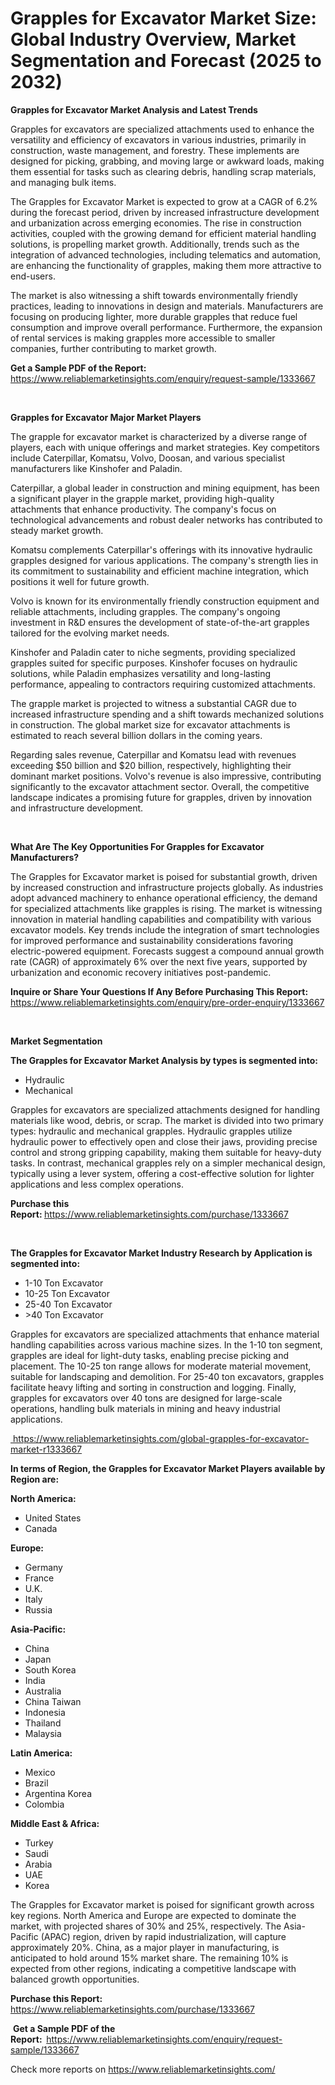 <p><h1>Grapples for Excavator Market Size: Global Industry Overview, Market Segmentation and Forecast (2025 to 2032)</h1></p><p><strong>Grapples for Excavator Market Analysis and Latest Trends</strong></p>
<p><p>Grapples for excavators are specialized attachments used to enhance the versatility and efficiency of excavators in various industries, primarily in construction, waste management, and forestry. These implements are designed for picking, grabbing, and moving large or awkward loads, making them essential for tasks such as clearing debris, handling scrap materials, and managing bulk items.</p><p>The Grapples for Excavator Market is expected to grow at a CAGR of 6.2% during the forecast period, driven by increased infrastructure development and urbanization across emerging economies. The rise in construction activities, coupled with the growing demand for efficient material handling solutions, is propelling market growth. Additionally, trends such as the integration of advanced technologies, including telematics and automation, are enhancing the functionality of grapples, making them more attractive to end-users.</p><p>The market is also witnessing a shift towards environmentally friendly practices, leading to innovations in design and materials. Manufacturers are focusing on producing lighter, more durable grapples that reduce fuel consumption and improve overall performance. Furthermore, the expansion of rental services is making grapples more accessible to smaller companies, further contributing to market growth.</p></p>
<p><strong>Get a Sample PDF of the Report:&nbsp;</strong> <a href="https://www.reliablemarketinsights.com/enquiry/request-sample/1333667?utm_campaign=3497&utm_medium=2&utm_source=Github&utm_content=ia&utm_term=24032025&utm_id=grapples-for-excavator">https://www.reliablemarketinsights.com/enquiry/request-sample/1333667</a></p>
<p>&nbsp;</p>
<p><strong>Grapples for Excavator Major Market Players</strong></p>
<p><p>The grapple for excavator market is characterized by a diverse range of players, each with unique offerings and market strategies. Key competitors include Caterpillar, Komatsu, Volvo, Doosan, and various specialist manufacturers like Kinshofer and Paladin.</p><p>Caterpillar, a global leader in construction and mining equipment, has been a significant player in the grapple market, providing high-quality attachments that enhance productivity. The company's focus on technological advancements and robust dealer networks has contributed to steady market growth.</p><p>Komatsu complements Caterpillar's offerings with its innovative hydraulic grapples designed for various applications. The company's strength lies in its commitment to sustainability and efficient machine integration, which positions it well for future growth.</p><p>Volvo is known for its environmentally friendly construction equipment and reliable attachments, including grapples. The company's ongoing investment in R&D ensures the development of state-of-the-art grapples tailored for the evolving market needs.</p><p>Kinshofer and Paladin cater to niche segments, providing specialized grapples suited for specific purposes. Kinshofer focuses on hydraulic solutions, while Paladin emphasizes versatility and long-lasting performance, appealing to contractors requiring customized attachments.</p><p>The grapple market is projected to witness a substantial CAGR due to increased infrastructure spending and a shift towards mechanized solutions in construction. The global market size for excavator attachments is estimated to reach several billion dollars in the coming years.</p><p>Regarding sales revenue, Caterpillar and Komatsu lead with revenues exceeding $50 billion and $20 billion, respectively, highlighting their dominant market positions. Volvo's revenue is also impressive, contributing significantly to the excavator attachment sector. Overall, the competitive landscape indicates a promising future for grapples, driven by innovation and infrastructure development.</p></p>
<p>&nbsp;</p>
<p><strong>What Are The Key Opportunities For Grapples for Excavator Manufacturers?</strong></p>
<p><p>The Grapples for Excavator market is poised for substantial growth, driven by increased construction and infrastructure projects globally. As industries adopt advanced machinery to enhance operational efficiency, the demand for specialized attachments like grapples is rising. The market is witnessing innovation in material handling capabilities and compatibility with various excavator models. Key trends include the integration of smart technologies for improved performance and sustainability considerations favoring electric-powered equipment. Forecasts suggest a compound annual growth rate (CAGR) of approximately 6% over the next five years, supported by urbanization and economic recovery initiatives post-pandemic.</p></p>
<p><strong>Inquire or Share Your Questions If Any Before Purchasing This Report:</strong> <a href="https://www.reliablemarketinsights.com/enquiry/pre-order-enquiry/1333667?utm_campaign=3497&utm_medium=2&utm_source=Github&utm_content=ia&utm_term=24032025&utm_id=grapples-for-excavator">https://www.reliablemarketinsights.com/enquiry/pre-order-enquiry/1333667</a></p>
<p>&nbsp;</p>
<p><strong>Market Segmentation</strong></p>
<p><strong>The Grapples for Excavator Market Analysis by types is segmented into:</strong></p>
<p><ul><li>Hydraulic</li><li>Mechanical</li></ul></p>
<p><p>Grapples for excavators are specialized attachments designed for handling materials like wood, debris, or scrap. The market is divided into two primary types: hydraulic and mechanical grapples. Hydraulic grapples utilize hydraulic power to effectively open and close their jaws, providing precise control and strong gripping capability, making them suitable for heavy-duty tasks. In contrast, mechanical grapples rely on a simpler mechanical design, typically using a lever system, offering a cost-effective solution for lighter applications and less complex operations.</p></p>
<p><strong>Purchase this Report:&nbsp;</strong><a href="https://www.reliablemarketinsights.com/purchase/1333667?utm_campaign=3497&utm_medium=2&utm_source=Github&utm_content=ia&utm_term=24032025&utm_id=grapples-for-excavator">https://www.reliablemarketinsights.com/purchase/1333667</a></p>
<p>&nbsp;</p>
<p><strong>The Grapples for Excavator Market Industry Research by Application is segmented into:</strong></p>
<p><ul><li>1-10 Ton Excavator</li><li>10-25 Ton Excavator</li><li>25-40 Ton Excavator</li><li>>40 Ton Excavator</li></ul></p>
<p><p>Grapples for excavators are specialized attachments that enhance material handling capabilities across various machine sizes. In the 1-10 ton segment, grapples are ideal for light-duty tasks, enabling precise picking and placement. The 10-25 ton range allows for moderate material movement, suitable for landscaping and demolition. For 25-40 ton excavators, grapples facilitate heavy lifting and sorting in construction and logging. Finally, grapples for excavators over 40 tons are designed for large-scale operations, handling bulk materials in mining and heavy industrial applications.</p></p>
<p><a href="https://www.reliablemarketinsights.com/global-grapples-for-excavator-market-r1333667?utm_campaign=3497&utm_medium=2&utm_source=Github&utm_content=ia&utm_term=24032025&utm_id=grapples-for-excavator">&nbsp;https://www.reliablemarketinsights.com/global-grapples-for-excavator-market-r1333667</a></p>
<p><strong>In terms of Region, the Grapples for Excavator Market Players available by Region are:</strong></p>
<p>
    <p> <strong> North America: </strong>
        <ul>
            <li>United States</li>
            <li>Canada</li>
        </ul>
        </p> 
    <p> <strong> Europe: </strong>
        <ul>
            <li>Germany</li>
            <li>France</li>
            <li>U.K.</li>
            <li>Italy</li>
            <li>Russia</li>
        </ul>
        </p> 
    <p> <strong> Asia-Pacific: </strong>
        <ul>
            <li>China</li>
            <li>Japan</li>
            <li>South Korea</li>
            <li>India</li>
            <li>Australia</li>
            <li>China Taiwan</li>
            <li>Indonesia</li>
            <li>Thailand</li>
            <li>Malaysia</li>
        </ul>
        </p> 
    <p> <strong> Latin America: </strong>
        <ul>
            <li>Mexico</li>
            <li>Brazil</li>
            <li>Argentina Korea</li>
            <li>Colombia</li>
        </ul>
        </p> 
    <p> <strong> Middle East & Africa: </strong>
        <ul>
            <li>Turkey</li>
            <li>Saudi</li>
            <li>Arabia</li>
            <li>UAE</li>
            <li>Korea</li>
        </ul>
    </p>
    </p>
<p><p>The Grapples for Excavator market is poised for significant growth across key regions. North America and Europe are expected to dominate the market, with projected shares of 30% and 25%, respectively. The Asia-Pacific (APAC) region, driven by rapid industrialization, will capture approximately 20%. China, as a major player in manufacturing, is anticipated to hold around 15% market share. The remaining 10% is expected from other regions, indicating a competitive landscape with balanced growth opportunities.</p></p>
<p><strong>Purchase this Report: </strong><a href="https://www.reliablemarketinsights.com/purchase/1333667?utm_campaign=3497&utm_medium=2&utm_source=Github&utm_content=ia&utm_term=24032025&utm_id=grapples-for-excavator">https://www.reliablemarketinsights.com/purchase/1333667</a></p>
<p>&nbsp;<strong>Get a Sample PDF of the Report:&nbsp;&nbsp;</strong><a href="https://www.reliablemarketinsights.com/enquiry/request-sample/1333667?utm_campaign=3497&utm_medium=2&utm_source=Github&utm_content=ia&utm_term=24032025&utm_id=grapples-for-excavator">https://www.reliablemarketinsights.com/enquiry/request-sample/1333667</a></p>
<p><strong></strong></p>
<p>Check more reports on <a href="https://www.reliablemarketinsights.com/?utm_campaign=3497&utm_medium=2&utm_source=Github&utm_content=ia&utm_term=24032025&utm_id=grapples-for-excavator">https://www.reliablemarketinsights.com/</a></p>